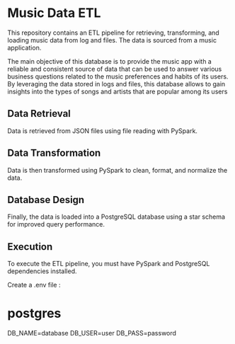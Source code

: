 # Music Data ETL

This repository contains an ETL pipeline for retrieving, transforming, and loading music data from log and files. The data is sourced from a music application. 

The main objective of this database is to provide the music app with a reliable and consistent source of data that can be used to answer various business questions related to the music preferences and habits of its users. By leveraging the data stored in logs and files, this database allows to gain insights into the types of songs and artists that are popular among its users 

## Data Retrieval
Data is retrieved from JSON files using file reading with PySpark.

## Data Transformation
Data is then transformed using PySpark to clean, format, and normalize the data.

## Database Design
Finally, the data is loaded into a PostgreSQL database using a star schema for improved query performance.

## Execution 
To execute the ETL pipeline, you must have PySpark and PostgreSQL dependencies installed.

Create a .env file : 

# postgres 
DB_NAME=database
DB_USER=user
DB_PASS=password
